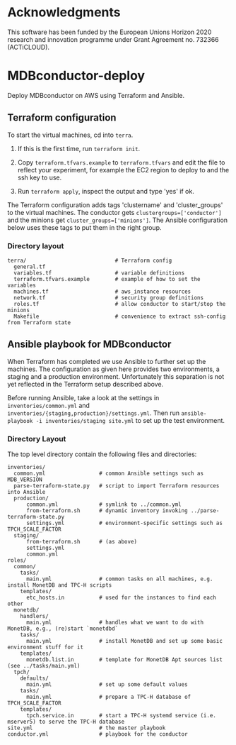 # Acknowledgments
This software has been funded by the European Unions Horizon 2020 research and innovation programme under Grant Agreement no. 732366 (ACTiCLOUD).

# MDBconductor-deploy

Deploy MDBconductor on AWS using Terraform and Ansible.

## Terraform configuration


To start the virtual machines, cd into `terra`.

1. If this is the first time, run `terraform init`.

2. Copy `terraform.tfvars.example` to `terraform.tfvars` and edit the file to
   reflect your experiment, for example the EC2 region to deploy to and the ssh
   key to use.

3. Run `terraform apply`, inspect the output and type 'yes' if ok.

The Terraform configuration adds tags 'clustername' and 'cluster_groups' to the
virtual machines. The conductor gets `clustergroups=['conductor']` and the
minions get `cluster_groups=['minions']`. The Ansible configuration below uses
these tags to put them in the right group.

### Directory layout

```plain
terra/                            # Terraform config
  general.tf
  variables.tf                    # variable definitions
  terraform.tfvars.example        # example of how to set the variables
  machines.tf                     # aws_instance resources
  network.tf                      # security group definitions
  roles.tf                        # allow conductor to start/stop the minions
  Makefile                        # convenience to extract ssh-config from Terraform state
```

## Ansible playbook for MDBconductor

When Terraform has completed we use Ansible to further set up the machines. The
configuration as given here provides two environments, a staging and a
production environment. Unfortunately this separation is not yet reflected in
the Terraform setup described above.

Before running Ansible, take a look at the settings in `inventories/common.yml`
and `inventories/{staging,production}/settings.yml`. Then run `ansible-playbook
-i inventories/staging site.yml` to set up the test environment.

### Directory Layout

The top level directory contain the following files and directories:

```plain
inventories/
  common.yml                 # common Ansible settings such as MDB_VERSION
  parse-terraform-state.py   # script to import Terraform resources into Ansible
  production/
      common.yml             # symlink to ../common.yml
      from-terraform.sh      # dynamic inventory invoking ../parse-terraform-state.py
      settings.yml           # environment-specific settings such as TPCH_SCALE_FACTOR
  staging/
      from-terraform.sh      # (as above)
      settings.yml
      common.yml
roles/
  common/
    tasks/
      main.yml               # common tasks on all machines, e.g. install MonetDB and TPC-H scripts
    templates/
      etc_hosts.in           # used for the instances to find each other
  monetdb/
    handlers/
      main.yml               # handles what we want to do with MonetDB, e.g., (re)start `monetdbd`
    tasks/
      main.yml               # install MonetDB and set up some basic environment stuff for it
    templates/
      monetdb.list.in        # template for MonetDB Apt sources list (see ../tasks/main.yml)
  tpch/
    defaults/
      main.yml               # set up some default values
    tasks/
      main.yml               # prepare a TPC-H database of TPCH_SCALE_FACTOR
    templates/
      tpch.service.in        # start a TPC-H systemd service (i.e. mserver5) to serve the TPC-H database
site.yml                     # the master playbook
conductor.yml                # playbook for the conductor
```
